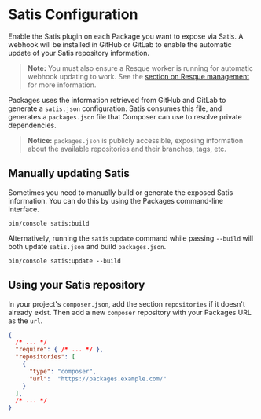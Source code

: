 Satis Configuration
===================

Enable the Satis plugin on each Package you want to expose via Satis. A webhook will be installed in GitHub or
GitLab to enable the automatic update of your Satis repository information.

> **Note:** You must also ensure a Resque worker is running for automatic webhook updating to work. See the
  [section on Resque management](resque.md) for more information.

Packages uses the information retrieved from GitHub and GitLab to generate a `satis.json` configuration. Satis consumes this file, and generates a `packages.json` file that Composer can use to resolve private dependencies.

> **Notice:** `packages.json` is publicly accessible, exposing information about the available repositories
and their branches, tags, etc.

Manually updating Satis
-----------------------

Sometimes you need to manually build or generate the exposed Satis information. You can do this by using the Packages command-line interface.


```
bin/console satis:build
```

Alternatively, running the `satis:update` command while passing `--build` will both
update `satis.json` and build `packages.json`.

```
bin/console satis:update --build
```

Using your Satis repository
---------------------------

In your project's `composer.json`, add the section `repositories` if it doesn't already exist. Then add a new `composer` repository with your Packages URL as the `url`.

```json
{
  /* ... */
  "require": { /* ... */ },
  "repositories": [
    {
      "type": "composer",
      "url":  "https://packages.example.com/"
    }
  ],
  /* ... */
}
```